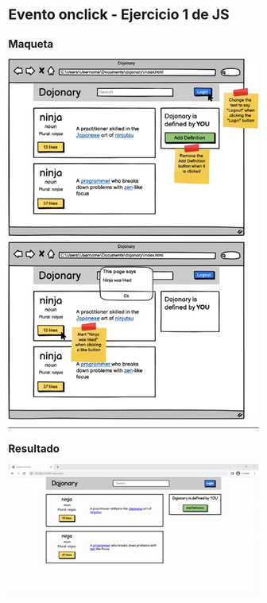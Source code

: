 # Evento onclick - Ejercicio 1 de JS
## Maqueta

![Maqueta](./screenshots/maqueta.png)

-----------------------------------

## Resultado

![Resultado](./screenshots/result.gif)